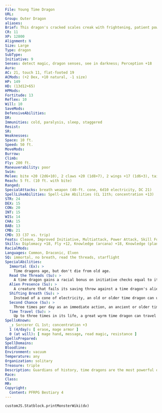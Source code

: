 ```yaml
---
File: Young Time Dragon
URL: 
Group: Outer Dragon
aliases: 
Brief: This dragon's cracked scales creak with frightening, patient power. Some of its horns are ancient and brittle, others new and pristine.
CR: 11
XP: 12800
Alignment: N
Size: Large
Type: dragon
SubType: 
Initiative: 9
Senses: detect magic, dragon senses, see in darkness; Perception +18
Aura: 
AC: 21, touch 11, flat-footed 19
ACMods: (+2 Dex, +10 natural, -1 size)
HP: 149
HD: (13d12+65)
HPMods: 
Fortitude: 13
Reflex: 10
Will: 10
SaveMods: 
DefensiveAbilities: 
DR: 
Immunities: cold, paralysis, sleep, staggered
Resist: 
SR: 
Weaknesses: 
Space: 10 ft.
Speed: 50 ft.
MoveMods: 
Burrow: 
Climb: 
Fly: 200 ft.
Maneuverability: poor
Swim: 
Melee: bite +20 (2d6+10), 2 claws +20 (1d8+7), 2 wings +17 (1d6+3), tail slap +17 (1d8+10)
Reach: 5 ft. (10 ft. with bite)
Ranged: 
SpecialAttacks: breath weapon (40-ft. cone, 6d10 electricity, DC 21)
SpellLikeAbilities: Spell-Like Abilities (CL 11th; concentration +13)  Constant-detect magic At will-share memoryUM
STR: 24
DEX: 15
CON: 20
INT: 15
WIS: 14
CHA: 15
BAB: 13
CMB: 21
CMD: 33 (37 vs. trip)
Feats: Cleave, Improved Initiative, Multiattack, Power Attack, Skill Focus (Knowledge [history]), Weapon Focus (bite), Weapon Focus (claw)
Skills: Diplomacy +18, Fly +12, Knowledge (arcana) +18, Knowledge (planes) +18, Knowledge (religion) +18, Knowledge (history) +24, Perception +18, Spellcraft +18
RacialMods: 
Languages: Common, Draconic, Elven
SQ: immortal, no breath, read the threads, starflight
SpecialAbilities:
  Immortal (Ex): >
    Time dragons age, but don't die from old age.
  Read the Threads (Su): >
    A time dragon gains a racial bonus on initiative checks equal to its age category. In addition, a time dragon is immune to the staggered condition.
  Alien Presence (Su): >
    A creature that fails its saving throw against a time dragon's alien presence is staggered for 5d6 rounds (or stunned if it has 4 Hit Dice or fewer).
  Shifting Breath (Su): >
    Instead of a cone of electricity, an old or older time dragon can use its breath weapon to displace creatures in time. Each creature in the cone must succeed at a Will save or be shifted forward in time a number of rounds equal to 1/2 the dragon's age category (DC equal to breath weapon). For an affected creature, it's as if no time passed. Creatures that succeed at their saves are staggered for 1 round.
  Second Chance (Su): >
    Three times per day as an immediate action, an ancient or older time dragon can force a creature (including itself) to reroll any d20 roll. The target must use the result of the second roll.
  Time Travel (Su): >
    Up to three times in its life, a great wyrm time dragon can travel to any point in time, taking with it a number of willing creatures equal to its Charisma modifier.
SpellsKnown:
  _: Sorcerer CL 1st; concentration +3
  1 (4/day): [ erase, mage armor ]
  0 (at will): [ mage hand, message, read magic, resistance ]
SpellsPrepared: 
SpellDomains: 
Bloodline: 
Environment: vacuum
Temperature: any
Organization: solitary
Treasure: triple
Description: Guardians of history, time dragons are the most powerful of the outer dragons. Watchers and waiters, time dragons guard the universe against those that would interfere with the natural temporal order.
Race: 
Class: 
MR: 
Copyright:
  Content: PFRPG Bestiary 4
---
```

```dataviewjs
customJS.Statblock.printMonsterWiki(dv)
```

